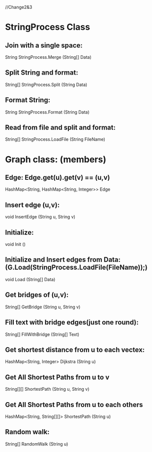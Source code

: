 //Change2&3
# StringProcess Class
## Join with a single space:
String StringProcess.Merge (String[] Data) 
## Split String and format:
String[] StringProcess.Split (String Data)
## Format String:
String StringProcess.Format (String Data)
## Read from file and split and format:
String[] StringProcess.LoadFile (String FileName)


# Graph class: (members)
## Edge: Edge.get(u).get(v) == (u,v)
HashMap<String, HashMap<String, Integer>> Edge
## Insert edge (u,v):	
void InsertEdge (String u, String v)
## Initialize:
void Init ()
## Initialize and Insert edges from Data: (G.Load(StringProcess.LoadFile(FileName));)
void Load (String[] Data)
## Get bridges of (u,v):
String[] GetBridge (String u, String v) 
## Fill text with bridge edges(just one round):
String[] FillWithBridge (String[] Text)
## Get shortest distance from u to each vectex:
HashMap<String, Integer> Dijkstra (String u)
## Get All Shortest Paths from u to v
String[][] ShortestPath (String u, String v)
## Get All Shortest Paths from u to each others
HashMap<String, String[][]> ShortestPath (String u)
## Random walk:
String[] RandomWalk (String u)
